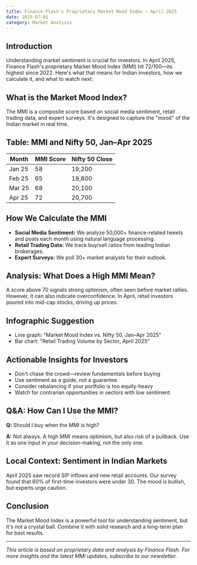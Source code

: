 ```yaml
---
title: Finance Flash's Proprietary Market Mood Index – April 2025
date: 2025-07-01
category: Market Analysis
---
```


## Introduction

Understanding market sentiment is crucial for investors. In April 2025, Finance Flash's proprietary Market Mood Index (MMI) hit 72/100—its highest since 2022. Here's what that means for Indian investors, how we calculate it, and what to watch next.

## What is the Market Mood Index?

The MMI is a composite score based on social media sentiment, retail trading data, and expert surveys. It's designed to capture the "mood" of the Indian market in real time.

## Table: MMI and Nifty 50, Jan–Apr 2025

| Month   | MMI Score | Nifty 50 Close |
|---------|-----------|----------------|
| Jan 25  | 58        | 19,200         |
| Feb 25  | 65        | 19,800         |
| Mar 25  | 68        | 20,100         |
| Apr 25  | 72        | 20,700         |

## How We Calculate the MMI

- **Social Media Sentiment:** We analyze 50,000+ finance-related tweets and posts each month using natural language processing.
- **Retail Trading Data:** We track buy/sell ratios from leading Indian brokerages.
- **Expert Surveys:** We poll 30+ market analysts for their outlook.

## Analysis: What Does a High MMI Mean?

A score above 70 signals strong optimism, often seen before market rallies. However, it can also indicate overconfidence. In April, retail investors poured into mid-cap stocks, driving up prices.

## Infographic Suggestion

- Line graph: "Market Mood Index vs. Nifty 50, Jan–Apr 2025"
- Bar chart: "Retail Trading Volume by Sector, April 2025"

## Actionable Insights for Investors

- Don't chase the crowd—review fundamentals before buying
- Use sentiment as a guide, not a guarantee
- Consider rebalancing if your portfolio is too equity-heavy
- Watch for contrarian opportunities in sectors with low sentiment

## Q&A: How Can I Use the MMI?

**Q:** Should I buy when the MMI is high?

**A:** Not always. A high MMI means optimism, but also risk of a pullback. Use it as one input in your decision-making, not the only one.

## Local Context: Sentiment in Indian Markets

April 2025 saw record SIP inflows and new retail accounts. Our survey found that 60% of first-time investors were under 30. The mood is bullish, but experts urge caution.

## Conclusion

The Market Mood Index is a powerful tool for understanding sentiment, but it's not a crystal ball. Combine it with solid research and a long-term plan for best results.

---

*This article is based on proprietary data and analysis by Finance Flash. For more insights and the latest MMI updates, subscribe to our newsletter.* 